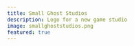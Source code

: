 ```yaml
---
title: Small Ghost Studios
description: Logo for a new game studio
image: smallghoststudios.png
featured: true
---
```

